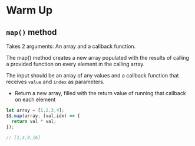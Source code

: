# Warm Up

## `map()` method

Takes 2 arguments: An array and a callback function.

The map() method creates a new array populated with the results of calling a provided function on every element in the calling array.

The input should be an array of any values and a callback function that receives `value` and `index` as parameters.

- Return a new array, filled with the return value of running that callback on each element

```javascript
let array = [1,2,3,4];
$$.map(array, (val,idx) => {
  return val * val;
});

// [1,4,9,16]
```
